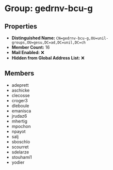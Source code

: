 # Group: gedrnv-bcu-g

## Properties

- **Distinguished Name:** `CN=gedrnv-bcu-g,OU=unil-groups,OU=gesu,DC=ad,DC=unil,DC=ch`
- **Member Count:** 16
- **Mail Enabled:** ❌
- **Hidden from Global Address List:** ❌

## Members

- adeprett
- aschicke
- clecosse
- croger3
- dleboule
- emanisca
- jrudaz6
- mhertig
- mpochon
- npayot
- salj
- sboschlo
- scourret
- sdelarze
- stouhami1
- yodier
